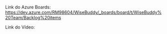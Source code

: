 Link do Azure Boards: https://dev.azure.com/RM98604/WiseBuddy/_boards/board/t/WiseBuddy%20Team/Backlog%20items

Link do Vídeo:

